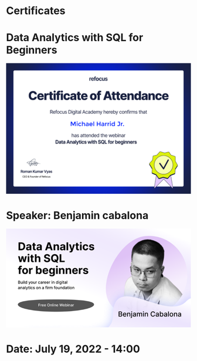 # Certificates

# Data Analytics with SQL for Beginners
![](images/DataAnalytics/certificate.png)

# Speaker: Benjamin cabalona
![](images/DataAnalytics/info.png)

# Date: July 19, 2022 - 14:00

